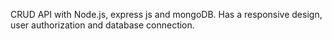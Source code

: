 CRUD API with Node.js, express js and mongoDB.
Has a responsive design, user authorization and database connection.
